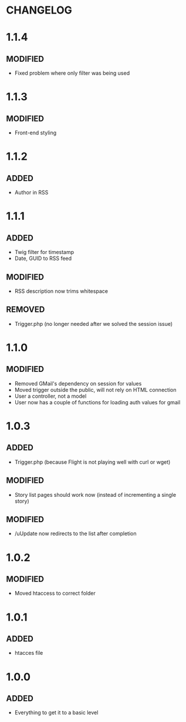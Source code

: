 # CHANGELOG  

# 1.1.4
## MODIFIED
- Fixed problem where only filter was being used

# 1.1.3
## MODIFIED
- Front-end styling

# 1.1.2
## ADDED
- Author in RSS

# 1.1.1
## ADDED
- Twig filter for timestamp
- Date, GUID to RSS feed
## MODIFIED
- RSS description now trims whitespace
## REMOVED
- Trigger.php (no longer needed after we solved the session issue)

# 1.1.0
## MODIFIED
- Removed GMail's dependency on session for values
- Moved trigger outside the public, will not rely on HTML connection
- User a controller, not a model
- User now has a couple of functions for loading auth values for gmail

# 1.0.3
## ADDED
- Trigger.php (because Flight is not playing well with curl or wget)
## MODIFIED
- Story list pages should work now (instead of incrementing a single story)
## MODIFIED
- /uUpdate now redirects to the list after completion

# 1.0.2
## MODIFIED
- Moved htaccess to correct folder

# 1.0.1 
## ADDED
- htacces file

# 1.0.0
## ADDED
- Everything to get it to a basic level
